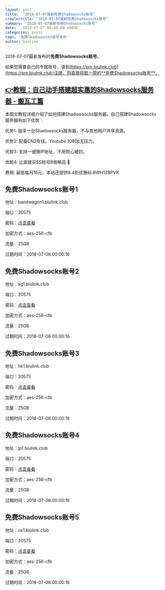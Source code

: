 ```yaml
---
layout: post
title:  "2018-07-07最新免费Shadowsocks账号"
crawlertitle: "2018-07-07最新免费Shadowsocks账号"
summary: "2018-07-07最新免费Shadowsocks账号"
date:   2018-07-07 00:00:00 +0800
categories: posts
tags: '免费Shadowsocks账号发布'
author: biulink
---
```


2018-07-07最新发布的**免费Shadowsocks账号**。

如果您需要自己的专属账号，请到[https://pro.biulink.club](https://pro.biulink.club)注册，将直接获取一周的**免费Shadowsocks账号**。

## [👉教程：自己动手搭建超实惠的Shadowsocks服务器 - 搬瓦工篇](https://github.com/Biulink/ShadowsocksTutorials/blob/master/%E6%95%99%E6%82%A8%E8%87%AA%E5%B7%B1%E5%8A%A8%E6%89%8B%E6%90%AD%E5%BB%BA%E8%B6%85%E5%AE%9E%E6%83%A0%E7%9A%84Shadowsocks%E6%9C%8D%E5%8A%A1%E5%99%A8%20-%20%E6%90%AC%E7%93%A6%E5%B7%A5%E7%AF%87.md)
  
  本图文教程详细介绍了如何搭建Shadowsocks服务器。自己搭建Shadowsocks服务器有如下优势：

  优势1: 独享一台Shadowsocks服务器，不与其他用户共享资源。

  优势2: 配备CN2专线，Youtube 1080p无压力。

  优势3: 支持一键换IP地址，不用担心被封。

  优势4: 比直接买SS账号B格略高 🙂

  费用: 最低每月16元，本站还提供9.4折优惠码:BWH1ZBPVK  
## 免费Shadowsocks账号1

地址：bandwagon1.biulink.club

端口：20575

密码：[点击查看](https://github.com/Biulink/ShadowsocksTutorials/blob/master/publish/2018-07-07%E6%9C%80%E6%96%B0%E5%85%8D%E8%B4%B9Shadowsocks%E8%B4%A6%E5%8F%B7.md)

加密方式：aes-256-cfb

流量：25GB

过期时间：2018-07-08 00:00:16

## 免费Shadowsocks账号2

地址：sg1.biulink.club

端口：20575

密码：[点击查看](https://github.com/Biulink/ShadowsocksTutorials/blob/master/publish/2018-07-07%E6%9C%80%E6%96%B0%E5%85%8D%E8%B4%B9Shadowsocks%E8%B4%A6%E5%8F%B7.md)

加密方式：aes-256-cfb

流量：25GB

过期时间：2018-07-08 00:00:16

## 免费Shadowsocks账号3

地址：hk1.biulink.club

端口：20575

密码：[点击查看](https://github.com/Biulink/ShadowsocksTutorials/blob/master/publish/2018-07-07%E6%9C%80%E6%96%B0%E5%85%8D%E8%B4%B9Shadowsocks%E8%B4%A6%E5%8F%B7.md)

加密方式：aes-256-cfb

流量：25GB

过期时间：2018-07-08 00:00:16

## 免费Shadowsocks账号4

地址：jp1.biulink.club

端口：20575

密码：[点击查看](https://github.com/Biulink/ShadowsocksTutorials/blob/master/publish/2018-07-07%E6%9C%80%E6%96%B0%E5%85%8D%E8%B4%B9Shadowsocks%E8%B4%A6%E5%8F%B7.md)

加密方式：aes-256-cfb

流量：25GB

过期时间：2018-07-08 00:00:16

## 免费Shadowsocks账号5

地址：us1.biulink.club

端口：20575

密码：[点击查看](https://github.com/Biulink/ShadowsocksTutorials/blob/master/publish/2018-07-07%E6%9C%80%E6%96%B0%E5%85%8D%E8%B4%B9Shadowsocks%E8%B4%A6%E5%8F%B7.md)

加密方式：aes-256-cfb

流量：25GB

过期时间：2018-07-08 00:00:16

